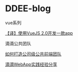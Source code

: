 # DDEE-blog

vue系列

[【译】使用VueJS 2.0开发一款app](https://github.com/DDFE/vue-blog/issues/1)

滴滴公共团队

[如何打造公司级公共前端团队](https://github.com/DDFE/vue-blog/issues/2)

[滴滴WebApp实践经验分享](https://github.com/DDFE/vue-blog/issues/3)
